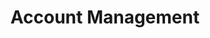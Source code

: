 ---
fileName: "Account Management"
title: "Account Management"
description: "How customers can update or manage their accounts."
---
